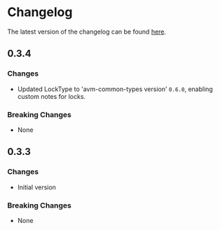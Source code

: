 # Changelog

The latest version of the changelog can be found [here](https://github.com/Azure/bicep-registry-modules/blob/main/avm/res/analysis-services/server/CHANGELOG.md).

## 0.3.4

### Changes

- Updated LockType to 'avm-common-types version' `0.6.0`, enabling custom notes for locks.

### Breaking Changes

- None

## 0.3.3

### Changes

- Initial version

### Breaking Changes

- None
